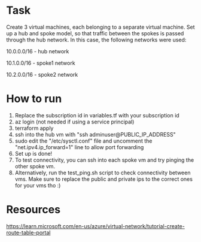 # Task

Create 3 virtual machines, each belonging to a separate virtual machine. Set up a hub and spoke model, so that traffic between the spokes is passed through the hub network. In this case, the following networks were used:

10.0.0.0/16 - hub network

10.1.0.0/16 - spoke1 network

10.2.0.0/16 - spoke2 network

# How to run

1. Replace the subscription id in variables.tf with your subscription id
2. az login (not needed if using a service principal)
3. terraform apply
4. ssh into the hub vm with "ssh adminuser@PUBLIC_IP_ADDRESS"
5. sudo edit the "/etc/sysctl.conf" file and uncomment the "net.ipv4.ip_forward=1" line to allow port forwarding
6. Set up is done!
7. To test connectivity, you can ssh into each spoke vm and try pinging the other spoke vm. 
8. Alternatively, run the test_ping.sh script to check connectivity between vms. Make sure to replace the public and private ips to the correct ones for your vms tho :) 

# Resources

https://learn.microsoft.com/en-us/azure/virtual-network/tutorial-create-route-table-portal